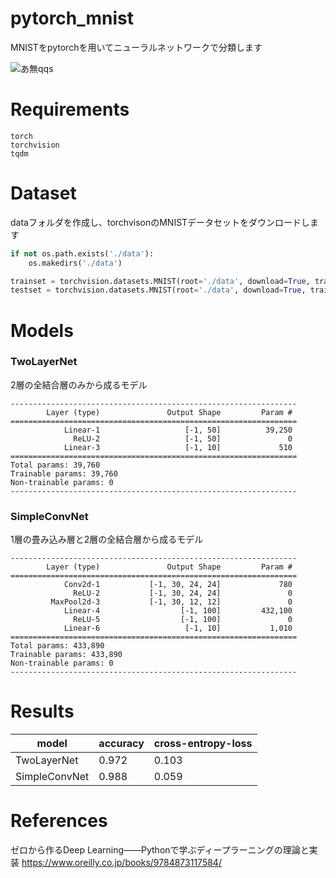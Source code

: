 # pytorch_mnist

MNISTをpytorchを用いてニューラルネットワークで分類します

![あ無qqs](https://user-images.githubusercontent.com/45190789/77528170-cbd1d200-6ed0-11ea-8954-203884445987.png)

# Requirements

```
torch
torchvision
tqdm
```

# Dataset

dataフォルダを作成し、torchvisonのMNISTデータセットをダウンロードします

```python
if not os.path.exists('./data'):
    os.makedirs('./data')

trainset = torchvision.datasets.MNIST(root='./data', download=True, train=True, transform=transforms.ToTensor())
testset = torchvision.datasets.MNIST(root='./data', download=True, train=False, transform=transforms.ToTensor())
```

# Models

### TwoLayerNet

2層の全結合層のみから成るモデル


```
----------------------------------------------------------------
        Layer (type)               Output Shape         Param #
================================================================
            Linear-1                   [-1, 50]          39,250
              ReLU-2                   [-1, 50]               0
            Linear-3                   [-1, 10]             510
================================================================
Total params: 39,760
Trainable params: 39,760
Non-trainable params: 0
----------------------------------------------------------------
```

### SimpleConvNet

1層の畳み込み層と2層の全結合層から成るモデル

```
----------------------------------------------------------------
        Layer (type)               Output Shape         Param #
================================================================
            Conv2d-1           [-1, 30, 24, 24]             780
              ReLU-2           [-1, 30, 24, 24]               0
         MaxPool2d-3           [-1, 30, 12, 12]               0
            Linear-4                  [-1, 100]         432,100
              ReLU-5                  [-1, 100]               0
            Linear-6                   [-1, 10]           1,010
================================================================
Total params: 433,890
Trainable params: 433,890
Non-trainable params: 0
----------------------------------------------------------------
```

# Results

| model | accuracy | cross-entropy-loss |
| ---- | ---- | ---- |
| TwoLayerNet | 0.972 | 0.103 |
| SimpleConvNet | 0.988 | 0.059 |


# References

ゼロから作るDeep Learning――Pythonで学ぶディープラーニングの理論と実装
https://www.oreilly.co.jp/books/9784873117584/
